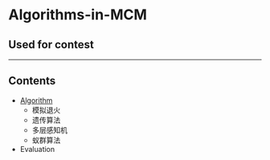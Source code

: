 # Algorithms-in-MCM

## **Used for contest**

***

## Contents
- [Algorithm](https://github.com/Melfes233/Algorithms-in-MCM/tree/main/Algorithm)
    - 模拟退火
    - 遗传算法
    - 多层感知机
    - 蚁群算法
- Evaluation